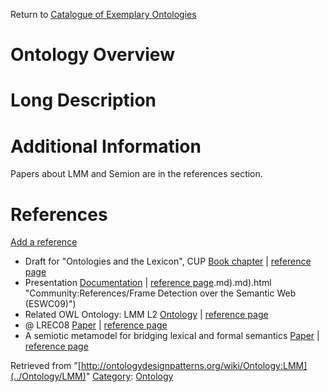 Return to [Catalogue of Exemplary Ontologies](../Ontology/Main "Ontology:Main")



#  Ontology Overview


#  Long Description


#  Additional Information


  

Papers about LMM and Semion are in the references section.



#  References


[Add a reference](index.php@title=Odp%253AAdd_reference&subject=../Ontology/LMM "http://ontologydesignpatterns.org/wiki/index.php?title=Odp:Add_reference&subject=Ontology%3ALMM")



* Draft for "Ontologies and the Lexicon", CUP [Book chapter](http://ontologydesignpatterns.org/externaldocs/chapter2.1.5.pdf "http://ontologydesignpatterns.org/externaldocs/chapter2.1.5.pdf") | [reference page](http://ontologydesignpatterns.org/wiki/Community:References/What%E2%80%99s_in_a_Schema%3F_%28draft%29 "Community:References/What’s in a Schema? (draft)")
* Presentation [Documentation](http://ontologydesignpatterns.org/externaldocs/framedetectioneswc09.pdf "http://ontologydesignpatterns.org/externaldocs/framedetectioneswc09.pdf") | [reference page](../Community/References/Frame_Detection_over_the_Semantic_Web_(ESWC09)).md).md).html "Community:References/Frame Detection over the Semantic Web (ESWC09)")
* Related OWL Ontology: LMM L2 [Ontology](http://www.ontologydesignpatterns.org/ont/lmm/LMM_L2.owl "http://www.ontologydesignpatterns.org/ont/lmm/LMM_L2.owl") | [reference page](../Community/References/LMM_L2 "Community:References/LMM L2")
* @ LREC08 [Paper](http://ontologydesignpatterns.org/externaldocs/LMM.pdf "http://ontologydesignpatterns.org/externaldocs/LMM.pdf") | [reference page](../Community/References/LMM/_an_OWL-DL_MetaModel_to_Represent_Heterogeneous,_Multilingual_Lexical_Knowledge "Community:References/LMM: an OWL-DL MetaModel to Represent Heterogeneous, Multilingual Lexical Knowledge")
* A semiotic metamodel for bridging lexical and formal semantics [Paper](http://ontologydesignpatterns.org/externaldocs/XPisaPostCorrectSlim.pdf "http://ontologydesignpatterns.org/externaldocs/XPisaPostCorrectSlim.pdf") | [reference page](../Community/References/Signum_paper "Community:References/Signum paper")




Retrieved from "[http://ontologydesignpatterns.org/wiki/Ontology:LMM](../Ontology/LMM)"
 [Category](http://ontologydesignpatterns.org/wiki/Special:Categories "Special:Categories"): [Ontology](../Category/Ontology "Category:Ontology")